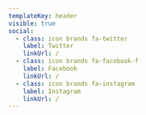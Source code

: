 ```yaml
---
templateKey: header
visible: true
social:
  - class: icon brands fa-twitter
    label: Twitter
    linkUrl: /
  - class: icon brands fa-facebook-f
    label: Facebook
    linkUrl: /
  - class: icon brands fa-instagram
    label: Instagram
    linkUrl: /
---
```


